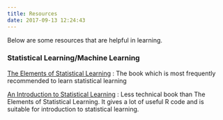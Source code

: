 ```yaml
---
title: Resources
date: 2017-09-13 12:24:43
---
```


Below are some resources that are helpful in learning.

### Statistical Learning/Machine Learning

[The Elements of Statistical Learning](http://statweb.stanford.edu/~tibs/ElemStatLearn/ "The Elements of Statistical Learning")
: The book which is most frequently recommended to learn statistical learning

[An Introduction to Statistical Learning](http://www-bcf.usc.edu/~gareth/ISL/ "An Introduction to Statistical Learning")
: Less technical book than The Elements of Statistical Learning. It gives a lot of useful R code and is suitable for introduction to statistical learning.